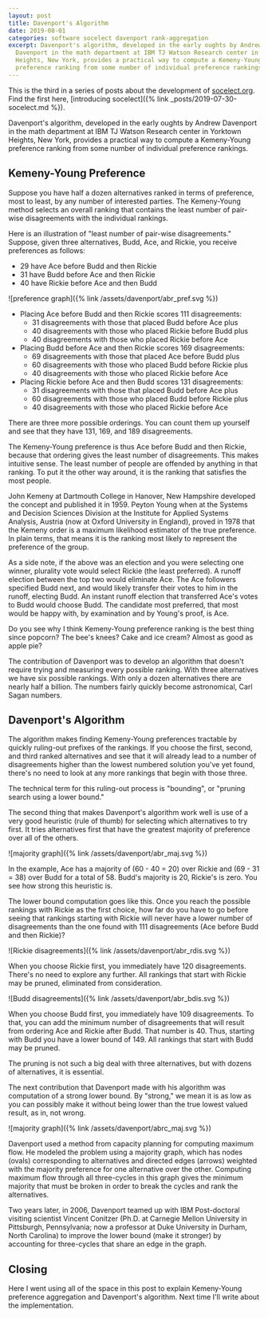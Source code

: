 ```yaml
---
layout: post
title: Davenport's Algorithm
date: 2019-08-01
categories: software socelect davenport rank-aggregation
excerpt: Davenport's algorithm, developed in the early oughts by Andrew
  Davenport in the math department at IBM TJ Watson Research center in Yorktown
  Heights, New York, provides a practical way to compute a Kemeny-Young
  preference ranking from some number of individual preference rankings.
---
```


This is the third in a series of posts about the development of
[socelect.org](https://socelect.org). Find the first here,
[introducing socelect]({% link _posts/2019-07-30-socelect.md %}).

Davenport's algorithm, developed in the early oughts by Andrew Davenport
in the math department at IBM TJ Watson Research center in Yorktown Heights,
New York, provides a practical way to compute a Kemeny-Young preference
ranking from some number of individual preference rankings.

## Kemeny-Young Preference

Suppose you have half a dozen alternatives ranked
in terms of preference, most to least, by any number of interested parties.
The Kemeny-Young method selects an overall ranking that contains the least
number of pair-wise disagreements with the individual rankings.

Here is an illustration of "least number of pair-wise disagreements."
Suppose, given three alternatives, Budd, Ace, and Rickie, you receive
preferences as follows:

- 29 have Ace before Budd and then Rickie
- 31 have Budd before Ace and then Rickie
- 40 have Rickie before Ace and then Budd

![preference graph]({% link /assets/davenport/abr_pref.svg %})

<p style="clear: both"/>

- Placing Ace before Budd and then Rickie scores 111 disagreements:
    - 31 disagreements with those that placed Budd before Ace plus
    - 40 disagreements with those who placed Rickie before Budd plus
    - 40 disagreements with those who placed Rickie before Ace
- Placing Budd before Ace and then Rickie scores 169 disagreements:
    - 69 disagreements with those that placed Ace before Budd plus
    - 60 disagreements with those who placed Budd before Rickie plus
    - 40 disagreements with those who placed Rickie before Ace
- Placing Rickie before Ace and then Budd scores 131 disagreements:
    - 31 disagreements with those that placed Budd before Ace plus
    - 60 disagreements with those who placed Budd before Rickie plus
    - 40 disagreements with those who placed Rickie before Ace

There are three more possible orderings. You can count them up yourself
and see that they have 131, 169, and 189 disagreements.

The Kemeny-Young preference is thus Ace before Budd and then Rickie,
because that ordering gives the least number of disagreements.
This makes intuitive sense. The least number of people are offended
by anything in that ranking. To put it the other way around, it is
the ranking that satisfies the most people.

John Kemeny at Dartmouth College in Hanover, New Hampshire
developed the concept and published it in 1959.
Peyton Young when at the Systems and Decision Sciences Division at the
Institute for Applied Systems Analysis, Austria (now at Oxford University in
England), proved in 1978 that
the Kemeny order is a maximum likelihood estimator of the true preference.
In plain terms, that means it is the ranking most likely to represent
the preference of the group.

As a side note, if the above was an election and you were selecting
one winner,
plurality vote would select Rickie (the least preferred).
A runoff election between
the top two would eliminate Ace. The Ace followers specified Budd next,
and would likely transfer their votes to him in the runoff, electing Budd.
An instant runoff election that transferred Ace's votes to Budd would
choose Budd.
The candidate most preferred, that most would be happy with,
by examination and by Young's proof, is Ace.

Do you see why I think Kemeny-Young preference ranking is the best thing
since popcorn? The bee's knees? Cake and ice cream? Almost as good as
apple pie?

The contribution of Davenport was to develop an algorithm that doesn't
require trying and measuring every possible ranking. With three alternatives
we have six possible rankings. With only a dozen alternatives there are
nearly half a billion. The numbers fairly quickly become astronomical,
Carl Sagan numbers.

## Davenport's Algorithm

The algorithm makes finding Kemeny-Young preferences tractable by quickly
ruling-out prefixes of the rankings. If you choose the first, second, and
third ranked alternatives and see that it will already lead to a number
of disagreements higher than the lowest numbered solution you've yet found,
there's no need to look at any more rankings that begin with those three.

The technical term for this ruling-out process is "bounding", or "pruning
search using a lower bound."

The second thing that makes Davenport's algorithm work well is use of a
very good heuristic (rule of thumb) for selecting which alternatives
to try first.
It tries alternatives first that have the greatest majority of preference
over all of the others.

![majority graph]({% link /assets/davenport/abr_maj.svg %})

<p style="clear: both"/>

In the example, Ace has a majority of (60 - 40 = 20) over Rickie and
(69 - 31 = 38) over Budd for a total of 58. Budd's majority is 20,
Rickie's is zero. You see how strong this heuristic is.

The lower bound computation goes like this. Once you reach the possible
rankings with Rickie as the first choice, how far do you have to go before
seeing that rankings starting with Rickie will never have a lower number
of disagreements than the one found with
111 disagreements
(Ace before Budd and then Rickie)?

![Rickie disagreements]({% link /assets/davenport/abr_rdis.svg %})

<p style="clear: both"/>

When you choose Rickie first, you immediately have 120 disagreements.
There's no need to explore any further. All rankings that start with Rickie
may be pruned, eliminated from consideration.

![Budd disagreements]({% link /assets/davenport/abr_bdis.svg %})

<p style="clear: both"/>

When you choose Budd first,
you immediately have 109 disagreements. To that, you can add the minimum
number of disagreements that will result from ordering Ace and Rickie
after Budd. That number is 40. Thus, starting with Budd you have a lower
bound of 149. All rankings that start with Budd may be pruned.

The pruning is not such a big deal with three alternatives, but with
dozens of alternatives, it is essential.

The next contribution that Davenport made with his algorithm was computation
of a strong lower bound. By "strong," we mean it is as low as you can possibly
make it without being lower than the true lowest valued result, as in,
not wrong.

![majority graph]({% link /assets/davenport/abrc_maj.svg %})

Davenport used a method from capacity planning for computing maximum flow.
He modeled the problem using a majority graph, which has nodes (ovals)
corresponding to alternatives and directed edges (arrows) weighted with
the majority preference for one alternative over the other. Computing
maximum flow through all three-cycles in this graph gives the minimum
majority that must be broken in order to break the cycles and rank the
alternatives.

Two years later, in 2006, Davenport teamed up with IBM Post-doctoral visiting
scientist Vincent Conitzer (Ph.D. at Carnegie Mellon University in Pittsburgh,
Pennsylvania; now a professor at Duke University in Durham, North Carolina)
to improve the lower bound (make it stronger) by
accounting for three-cycles that share an edge in the graph.

## Closing

Here I went using all of the space in this post to explain Kemeny-Young
preference aggregation and Davenport's algorithm. Next time I'll write about
the implementation.
